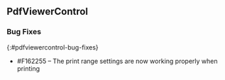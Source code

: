 ## PdfViewerControl

### Bug Fixes
{:#pdfviewercontrol-bug-fixes}
* \#F162255 – The print range settings are now working properly when printing


